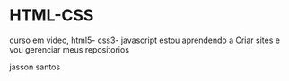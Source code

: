 # HTML-CSS
 curso em video, html5- css3- javascript
 estou aprendendo a Criar sites e vou gerenciar meus repositorios


jasson santos 
